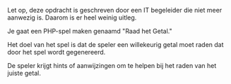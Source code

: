Let op, deze opdracht is geschreven door een IT begeleider die niet meer aanwezig is. Daarom is er heel weinig uitleg.


Je gaat een PHP-spel maken genaamd "Raad het Getal."

Het doel van het spel is dat de speler een willekeurig getal moet raden dat door het spel wordt gegenereerd.

De speler krijgt hints of aanwijzingen om te helpen bij het raden van het juiste getal.